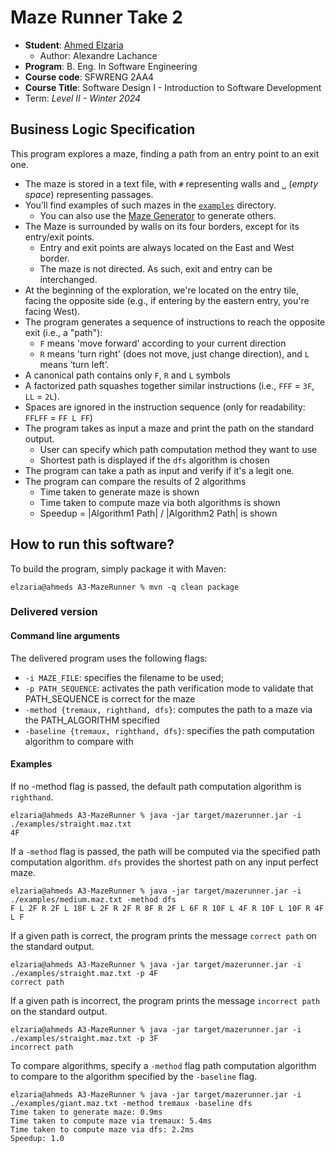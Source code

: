 # Maze Runner Take 2

* **Student**: [Ahmed Elzaria](elzariaa@mcmaster.ca)
  * Author: Alexandre Lachance
* **Program**: B. Eng. In Software Engineering
* **Course code**: SFWRENG 2AA4
* **Course Title**: Software Design I - Introduction to Software Development
* Term: *Level II - Winter 2024*

## Business Logic Specification

This program explores a maze, finding a path from an entry point to an exit one.

- The maze is stored in a text file, with `#` representing walls and `␣` (_empty space_) representing passages.
- You’ll find examples of such mazes in the [`examples`](./examples) directory.
    - You can also use the [Maze Generator](https://github.com/ace-lectures/maze-gen) to generate others.
- The Maze is surrounded by walls on its four borders, except for its entry/exit points.
    - Entry and exit points are always located on the East and West border.
    - The maze is not directed. As such, exit and entry can be interchanged.
- At the beginning of the exploration, we're located on the entry tile, facing the opposite side (e.g., if entering by
  the eastern entry, you're facing West).
- The program generates a sequence of instructions to reach the opposite exit (i.e., a "path"):
    - `F` means 'move forward' according to your current direction
    - `R` means 'turn right' (does not move, just change direction), and `L` means ‘turn left’.
- A canonical path contains only `F`, `R` and `L` symbols
- A factorized path squashes together similar instructions (i.e., `FFF` = `3F`, `LL` = `2L`).
- Spaces are ignored in the instruction sequence (only for readability: `FFLFF` = `FF L FF`)
- The program takes as input a maze and print the path on the standard output. 
  - User can specify which path computation method they want to use
  - Shortest path is displayed if the `dfs` algorithm is chosen
- The program can take a path as input and verify if it's a legit one.
- The program can compare the results of 2 algorithms
  - Time taken to generate maze is shown
  - Time taken to compute maze via both algorithms is shown
  - Speedup = |Algorithm1 Path| / |Algorithm2 Path| is shown

## How to run this software?

To build the program, simply package it with Maven:

```
elzaria@ahmeds A3-MazeRunner % mvn -q clean package 
```

### Delivered version

#### Command line arguments

The delivered program uses the following flags:

- `-i MAZE_FILE`: specifies the filename to be used;
- `-p PATH_SEQUENCE`: activates the path verification mode to validate that PATH_SEQUENCE is correct for the maze
- `-method {tremaux, righthand, dfs}`: computes the path to a maze via the PATH_ALGORITHM specified
- `-baseline {tremaux, righthand, dfs}`: specifies the path computation algorithm to compare with

#### Examples

If no -method flag is passed, the default path computation algorithm is `righthand`.

```
elzaria@ahmeds A3-MazeRunner % java -jar target/mazerunner.jar -i ./examples/straight.maz.txt
4F
```
If a `-method` flag is passed, the path will be computed via the specified path computation algorithm. `dfs` provides the shortest path on any input perfect maze.

```
elzaria@ahmeds A3-MazeRunner % java -jar target/mazerunner.jar -i ./examples/medium.maz.txt -method dfs
F L 2F R 2F L 18F L 2F R 2F R 8F R 2F L 6F R 10F L 4F R 10F L 10F R 4F L F
```

If a given path is correct, the program prints the message `correct path` on the standard output.

```
elzaria@ahmeds A3-MazeRunner % java -jar target/mazerunner.jar -i ./examples/straight.maz.txt -p 4F
correct path
```

If a given path is incorrect, the program prints the message `incorrect path` on the standard output.

```
elzaria@ahmeds A3-MazeRunner % java -jar target/mazerunner.jar -i ./examples/straight.maz.txt -p 3F
incorrect path
```

To compare algorithms, specify a `-method` flag path computation algorithm to compare to the algorithm specified by the `-baseline` flag.

```
elzaria@ahmeds A3-MazeRunner % java -jar target/mazerunner.jar -i ./examples/giant.maz.txt -method tremaux -baseline dfs
Time taken to generate maze: 0.9ms
Time taken to compute maze via tremaux: 5.4ms
Time taken to compute maze via dfs: 2.2ms
Speedup: 1.0
```

